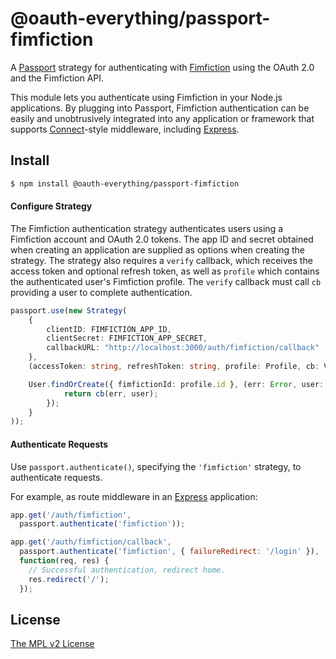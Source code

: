 @oauth-everything/passport-fimfiction
=====================================

A [Passport](http://passportjs.org/) strategy for authenticating with
[Fimfiction](https://www.fimfiction.net/) using the OAuth 2.0 and the Fimfiction API.

This module lets you authenticate using Fimfiction in your Node.js applications.
By plugging into Passport, Fimfiction authentication can be easily and
unobtrusively integrated into any application or framework that supports
[Connect](https://www.senchalabs.org/connect/)-style middleware, including
[Express](https://expressjs.com/).

## Install

```bash
$ npm install @oauth-everything/passport-fimfiction
```
#### Configure Strategy

The Fimfiction authentication strategy authenticates users using a Fimfiction
account and OAuth 2.0 tokens.  The app ID and secret obtained when creating an
application are supplied as options when creating the strategy.  The strategy
also requires a `verify` callback, which receives the access token and optional
refresh token, as well as `profile` which contains the authenticated user's
Fimfiction profile.  The `verify` callback must call `cb` providing a user to
complete authentication.

```ts
passport.use(new Strategy(
    {
        clientID: FIMFICTION_APP_ID,
        clientSecret: FIMFICTION_APP_SECRET,
        callbackURL: "http://localhost:3000/auth/fimfiction/callback"
    },
    (accessToken: string, refreshToken: string, profile: Profile, cb: VerifyCallback<User>) => {

    User.findOrCreate({ fimfictionId: profile.id }, (err: Error, user: User) => {
            return cb(err, user);
        });
    }
));
```

#### Authenticate Requests

Use `passport.authenticate()`, specifying the `'fimfiction'` strategy, to
authenticate requests.

For example, as route middleware in an [Express](https://expressjs.com/)
application:

```javascript
app.get('/auth/fimfiction',
  passport.authenticate('fimfiction'));

app.get('/auth/fimfiction/callback',
  passport.authenticate('fimfiction', { failureRedirect: '/login' }),
  function(req, res) {
    // Successful authentication, redirect home.
    res.redirect('/');
  });
```

## License

[The MPL v2 License](https://opensource.org/licenses/MPL-2.0)
